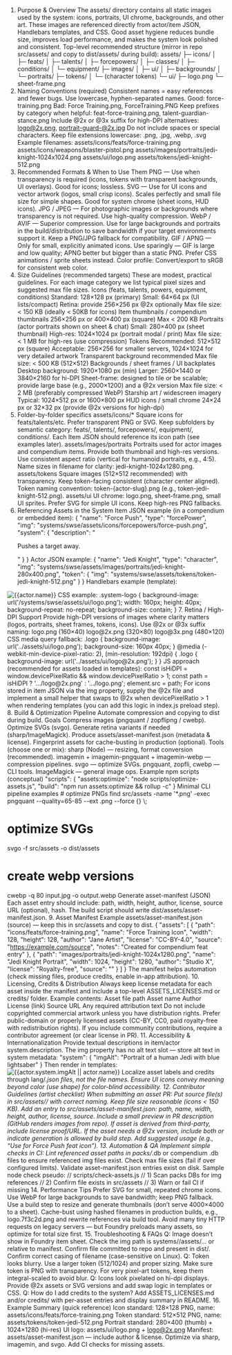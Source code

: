 1. Purpose & Overview
The assets/ directory contains all static images used by the system: icons, portraits, UI chrome, backgrounds, and other art. These images are referenced directly from actor/item JSON, Handlebars templates, and CSS. Good asset hygiene reduces bundle size, improves load performance, and makes the system look polished and consistent.
Top-level recommended structure (mirror in repo src/assets/ and copy to dist/assets/ during build):
assets/
├─ icons/
│  ├─ feats/
│  ├─ talents/
│  ├─ forcepowers/
│  ├─ classes/
│  ├─ conditions/
│  └─ equipment/
├─ images/
│  ├─ ui/
│  ├─ backgrounds/
│  └─ portraits/
├─ tokens/
│  └─ (character tokens)
└─ ui/
   ├─ logo.png
   └─ sheet-frame.png
2. Naming Conventions (required)
Consistent names = easy references and fewer bugs.
Use lowercase, hyphen-separated names.
Good: force-training.png
Bad: Force Training.png, ForceTraining.PNG
Keep prefixes by category when helpful: feat-force-training.png, talent-guardian-stance.png
Include @2x or @3x suffix for high-DPI alternatives: logo@2x.png, portrait-guard-@2x.jpg
Do not include spaces or special characters.
Keep file extensions lowercase: .png, .jpg, .webp, .svg
Example filenames:
assets/icons/feats/force-training.png
assets/icons/weapons/blaster-pistol.png
assets/images/portraits/jedi-knight-1024x1024.png
assets/ui/logo.png
assets/tokens/jedi-knight-512.png
3. Recommended Formats & When to Use Them
PNG — Use when transparency is required (icons, tokens with transparent backgrounds, UI overlays). Good for icons; lossless.
SVG — Use for UI icons and vector artwork (logos, small crisp icons). Scales perfectly and small file size for simple shapes. Good for system chrome (sheet icons, HUD icons).
JPG / JPEG — For photographic images or backgrounds where transparency is not required. Use high-quality compression.
WebP / AVIF — Superior compression. Use for large backgrounds and portraits in the build/distribution to save bandwidth if your target environments support it. Keep a PNG/JPG fallback for compatibility.
GIF / APNG — Only for small, explicitly animated icons. Use sparingly — GIF is large and low quality; APNG better but bigger than a static PNG. Prefer CSS animations / sprite sheets instead.
Color profile: Convert/export to sRGB for consistent web color.
4. Size Guidelines (recommended targets)
These are modest, practical guidelines. For each image category we list typical pixel sizes and suggested max file sizes.
Icons (feats, talents, powers, equipment, conditions)
Standard: 128×128 px (primary)
Small: 64×64 px (UI lists/compact)
Retina: provide 256×256 px @2x optionally
Max file size: < 150 KB (ideally < 50KB for icons)
Item thumbnails / compendium thumbnails
256×256 px or 400×400 px (square)
Max < 200 KB
Portraits (actor portraits shown on sheet & chat)
Small: 280×400 px (sheet thumbnail)
High-res: 1024×1024 px (portrait modal / print)
Max file size: < 1 MB for high-res (use compression)
Tokens
Recommended: 512×512 px (square)
Acceptable: 256×256 for smaller servers, 1024×1024 for very detailed artwork
Transparent background recommended
Max file size: < 500 KB (512×512)
Backgrounds / sheet frames / UI backplates
Desktop background: 1920×1080 px (min)
Larger: 2560×1440 or 3840×2160 for hi-DPI
Sheet-frame: designed to tile or be scalable; provide large base (e.g., 2000×1200) and a @2x version
Max file size: < 2 MB (preferably compressed WebP)
Starship art / widescreen imagery
Typical: 1024×512 px or 1600×800 px
HUD icons / small chrome
24×24 px or 32×32 px (provide @2x versions for high-dpi)
5. Folder-by-folder specifics
assets/icons/*
Square icons for feats/talents/etc. Prefer transparent PNG or SVG.
Keep subfolders by semantic category: feats/, talents/, forcepowers/, equipment/, conditions/.
Each Item JSON should reference its icon path (see examples later).
assets/images/portraits
Portraits used for actor images and compendium items. Provide both thumbnail and high-res versions.
Use consistent aspect ratio (vertical for humanoid portraits, e.g., 4:5). Name sizes in filename for clarity: jedi-knight-1024x1280.png.
assets/tokens
Square images (512×512 recommended) with transparency.
Keep token-facing consistent (character center aligned).
Token naming convention: token-{actor-slug}.png (e.g., token-jedi-knight-512.png).
assets/ui
UI chrome: logo.png, sheet-frame.png, small UI sprites.
Prefer SVG for simple UI icons. Keep high-res PNG fallbacks.
6. Referencing Assets in the System
Item JSON example (in a compendium or embedded item):
{
  "name": "Force Push",
  "type": "forcePower",
  "img": "systems/swse/assets/icons/forcepowers/force-push.png",
  "system": {
    "description": "<p>Pushes a target away.</p>"
  }
}
Actor JSON example:
{
  "name": "Jedi Knight",
  "type": "character",
  "img": "systems/swse/assets/images/portraits/jedi-knight-280x400.png",
  "token": {
    "img": "systems/swse/assets/tokens/token-jedi-knight-512.png"
  }
}
Handlebars example (template):
<img class="portrait" src="{{actor.img}}" alt="{{actor.name}}">
CSS example:
.system-logo {
  background-image: url('/systems/swse/assets/ui/logo.png');
  width: 160px;
  height: 40px;
  background-repeat: no-repeat;
  background-size: contain;
}
7. Retina / High-DPI Support
Provide high-DPI versions of images where clarity matters (logos, portraits, sheet frames, tokens, icons). Use @2x or @3x suffix naming:
logo.png         (160×40)
logo@2x.png      (320×80)
logo@3x.png      (480×120)
CSS media query fallback:
.logo {
  background-image: url('../assets/ui/logo.png');
  background-size: 160px 40px;
}
@media (-webkit-min-device-pixel-ratio: 2), (min-resolution: 192dpi) {
  .logo { background-image: url('../assets/ui/logo@2x.png'); }
}
JS approach (recommended for assets loaded in templates):
const isHiDPI = window.devicePixelRatio && window.devicePixelRatio > 1;
const path = isHiDPI ? '.../logo@2x.png' : '.../logo.png';
element.src = path;
For icons stored in item JSON via the img property, supply the @2x file and implement a small helper that swaps to @2x when devicePixelRatio > 1 when rendering templates (you can add this logic in index.js preload step).
8. Build & Optimization Pipeline
Automate compression and copying to dist during build.
Goals
Compress images (pngquant / zopflipng / cwebp).
Optimize SVGs (svgo).
Generate retina variants if needed (sharp/ImageMagick).
Produce assets/asset-manifest.json (metadata & license).
Fingerprint assets for cache-busting in production (optional).
Tools (choose one or mix):
sharp (Node) — resizing, format conversion (recommended).
imagemin + imagemin-pngquant + imagemin-webp — compression pipelines.
svgo — optimize SVGs.
pngquant, zopfli, cwebp — CLI tools.
ImageMagick — general image ops.
Example npm scripts (conceptual)
"scripts": {
  "assets:optimize": "node scripts/optimize-assets.js",
  "build": "npm run assets:optimize && rollup -c"
}
Minimal CLI pipeline examples
# optimize PNGs
find src/assets -name '*.png' -exec pngquant --quality=65-85 --ext .png --force {} \;

# optimize SVGs
svgo -f src/assets -o dist/assets

# create webp versions
cwebp -q 80 input.jpg -o output.webp
Generate asset-manifest (JSON)
Each asset entry should include: path, width, height, author, license, source URL (optional), hash.
The build script should write dist/assets/asset-manifest.json.
9. Asset Manifest Example
assets/asset-manifest.json (source) — keep this in src/assets and copy to dist.
{
  "assets": [
    {
      "path": "icons/feats/force-training.png",
      "name": "Force Training Icon",
      "width": 128,
      "height": 128,
      "author": "Jane Artist",
      "license": "CC-BY-4.0",
      "source": "https://example.com/source",
      "notes": "Created for compendium feat entry"
    },
    {
      "path": "images/portraits/jedi-knight-1024x1280.png",
      "name": "Jedi Knight Portrait",
      "width": 1024,
      "height": 1280,
      "author": "Studio X",
      "license": "Royalty-free",
      "source": ""
    }
  ]
}
The manifest helps automation (check missing files, produce credits, enable in-app attribution).
10. Licensing, Credits & Distribution
Always keep license metadata for each asset inside the manifest and include a top-level ASSETS_LICENSES.md or credits/ folder. Example contents:
Asset file path
Asset name
Author
License (link)
Source URL
Any required attribution text
Do not include copyrighted commercial artwork unless you have distribution rights. Prefer public-domain or properly licensed assets (CC-BY, CC0, paid royalty-free with redistribution rights). If you include community contributions, require a contributor agreement (or clear license in PR).
11. Accessibility & Internationalization
Provide textual descriptions in item/actor system.description. The img property has no alt text slot — store alt text in system metadata:
"system": {
  "imgAlt": "Portrait of a human Jedi with blue lightsaber"
}
Then render in templates:
<img src="{{actor.img}}" alt="{{actor.system.imgAlt || actor.name}}">
Localize asset labels and credits through lang/*.json files, not the file names.
Ensure UI icons convey meaning beyond color (use shape) for color-blind accessibility.
12. Contributor Guidelines (artist checklist)
When submitting an asset PR:
Put source file(s) in src/assets/<category>/ with correct naming.
Keep file size reasonable (icons < 150 KB).
Add an entry to src/assets/asset-manifest.json:
path, name, width, height, author, license, source.
Include a small preview in PR description (GitHub renders images from repo).
If asset is derived from third-party, include license proof/URL.
If the asset needs a @2x version, include both or indicate generation is allowed by build step.
Add suggested usage (e.g., “Use for Force Push feat icon”).
13. Automation & QA
Implement simple checks in CI:
Lint referenced asset paths in packs/*.db or compendium .db files to ensure referenced img files exist.
Check max file sizes (fail if over configured limits).
Validate asset-manifest.json entries exist on disk.
Sample node check pseudo:
// scripts/check-assets.js
// 1) Scan packs DBs for img references
// 2) Confirm file exists in src/assets
// 3) Warn or fail CI if missing
14. Performance Tips
Prefer SVG for small, repeated chrome icons.
Use WebP for large backgrounds to save bandwidth; keep PNG fallback.
Use a build step to resize and generate thumbnails (don’t serve 4000×4000 to a sheet).
Cache-bust using hashed filenames in production builds, e.g., logo.7f3c2d.png and rewrite references via build tool.
Avoid many tiny HTTP requests on legacy servers — but Foundry preloads many assets, so optimize for total size first.
15. Troubleshooting & FAQs
Q: Image doesn’t show in Foundry item sheet.
Check the img path is systems/<system-id>/assets/... or relative to manifest.
Confirm file committed to repo and present in dist/.
Confirm correct casing of filename (case-sensitive on Linux).
Q: Token looks blurry.
Use a larger token (512/1024) and proper sizing. Make sure token is PNG with transparency. For very pixel-art tokens, keep them integral-scaled to avoid blur.
Q: Icons look pixelated on hi-dpi displays.
Provide @2x assets or SVG versions and add swap logic in templates or CSS.
Q: How do I add credits to the system?
Add ASSETS_LICENSES.md and/or credits/ with per-asset entries and display summary in README.
16. Example Summary (quick reference)
Icon standard: 128×128 PNG, name: assets/icons/feats/force-training.png
Token standard: 512×512 PNG, name: assets/tokens/token-jedi-512.png
Portrait standard: 280×400 (thumb) + 1024×1280 (hi-res)
UI logo: assets/ui/logo.png + logo@2x.png
Manifest: assets/asset-manifest.json — include author & license.
Optimize via sharp, imagemin, and svgo. Add CI checks for missing assets.